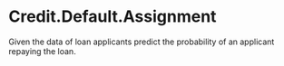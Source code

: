 # Credit.Default.Assignment
Given the data of loan applicants predict the probability of an applicant repaying the loan.
